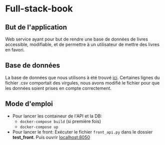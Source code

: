 # **Full-stack-book**

## **But de l'application**
Web service ayant pour but de rendre une base de données de livres accessible, modifiable, et de permettre à un utilisateur de mettre des livres en favori.

## **Base de données**
La base de données que nous utilisons à été trouvé [ici](https://www.kaggle.com/datasets/jealousleopard/goodreadsbooks). Certaines lignes du fichier .csv comportait des virgules, nous avons modifié le fichier pour que les données soient prises en compte correctement.

## **Mode d'emploi**
* Pour lancer les containeur de l'API et la DB:
    * `docker-compose build` (si première fois)
    * `docker-compose up`
* Pour lancer le front: Exécuter le fichier `front_api.py` dans le dossier **test_front**. Puis ouvrir [localhost:8050](http://localhost:8050/)
